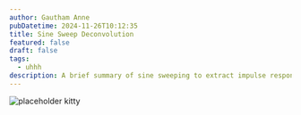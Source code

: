 ```yaml
---
author: Gautham Anne
pubDatetime: 2024-11-26T10:12:35
title: Sine Sweep Deconvolution
featured: false
draft: false
tags:
  - uhhh
description: A brief summary of sine sweeping to extract impulse responses.
---
```


![placeholder kitty](@assets/images/placeholder.png)
